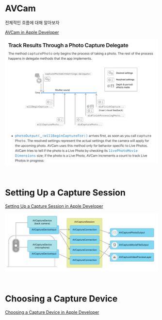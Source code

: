 # AVCam
전체적인 흐름에 대해 알아보자

[AVCam in Apple Developer](https://developer.apple.com/documentation/avfoundation/cameras_and_media_capture/avcam_building_a_camera_app)

![AVCam01](./AVCam01.png)

<br>

# Setting Up a Capture Session
[Setting Up a Capture Session in Apple Developer](https://developer.apple.com/documentation/avfoundation/cameras_and_media_capture/setting_up_a_capture_session)

![SettingUpCaptureSession01](./SettingUpCaptureSession01.png)

<br>

# Choosing a Capture Device
[Choosing a Capture Device in Apple Developer](https://developer.apple.com/documentation/avfoundation/cameras_and_media_capture/choosing_a_capture_device)


